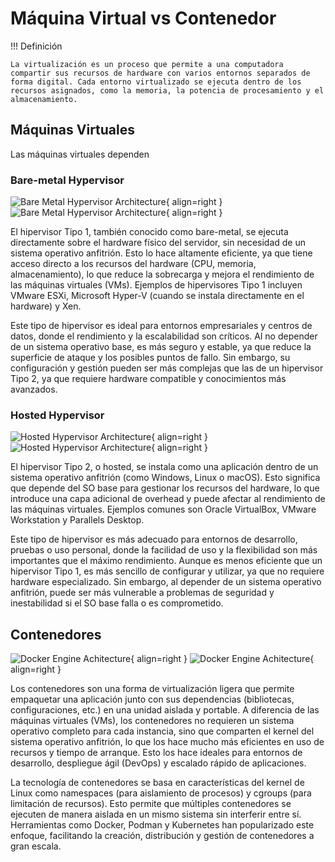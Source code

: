 # Máquina Virtual vs Contenedor

!!! Definición

    La virtualización es un proceso que permite a una computadora compartir sus recursos de hardware con varios entornos separados de forma digital. Cada entorno virtualizado se ejecuta dentro de los recursos asignados, como la memoria, la potencia de procesamiento y el almacenamiento.

## Máquinas Virtuales

Las máquinas virtuales dependen

### Bare-metal Hypervisor

![Bare Metal Hypervisor Architecture](./assets/bare-metal-hypervisor.png#only-dark){ align=right }
![Bare Metal Hypervisor Architecture](./assets/bare-metal-hypervisor-white.png#only-light){ align=right }

El hipervisor Tipo 1, también conocido como bare-metal, se ejecuta directamente sobre el hardware físico del servidor, sin necesidad de un sistema operativo anfitrión. Esto lo hace altamente eficiente, ya que tiene acceso directo a los recursos del hardware (CPU, memoria, almacenamiento), lo que reduce la sobrecarga y mejora el rendimiento de las máquinas virtuales (VMs). Ejemplos de hipervisores Tipo 1 incluyen VMware ESXi, Microsoft Hyper-V (cuando se instala directamente en el hardware) y Xen.

Este tipo de hipervisor es ideal para entornos empresariales y centros de datos, donde el rendimiento y la escalabilidad son críticos. Al no depender de un sistema operativo base, es más seguro y estable, ya que reduce la superficie de ataque y los posibles puntos de fallo. Sin embargo, su configuración y gestión pueden ser más complejas que las de un hipervisor Tipo 2, ya que requiere hardware compatible y conocimientos más avanzados.


### Hosted Hypervisor

![Hosted Hypervisor Architecture](./assets/hosted-hypervisor.png#only-dark){ align=right }
![Hosted Hypervisor Architecture](./assets/hosted-hypervisor-white.png#only-light){ align=right }

El hipervisor Tipo 2, o hosted, se instala como una aplicación dentro de un sistema operativo anfitrión (como Windows, Linux o macOS). Esto significa que depende del SO base para gestionar los recursos del hardware, lo que introduce una capa adicional de overhead y puede afectar al rendimiento de las máquinas virtuales. Ejemplos comunes son Oracle VirtualBox, VMware Workstation y Parallels Desktop.

Este tipo de hipervisor es más adecuado para entornos de desarrollo, pruebas o uso personal, donde la facilidad de uso y la flexibilidad son más importantes que el máximo rendimiento. Aunque es menos eficiente que un hipervisor Tipo 1, es más sencillo de configurar y utilizar, ya que no requiere hardware especializado. Sin embargo, al depender de un sistema operativo anfitrión, puede ser más vulnerable a problemas de seguridad y inestabilidad si el SO base falla o es comprometido.

## Contenedores

![Docker Engine Achitecture](./assets/docker-engine.png#only-dark){ align=right }
![Docker Engine Achitecture](./assets/docker-engine-white.png#only-light){ align=right } 

Los contenedores son una forma de virtualización ligera que permite empaquetar una aplicación junto con sus dependencias (bibliotecas, configuraciones, etc.) en una unidad aislada y portable. A diferencia de las máquinas virtuales (VMs), los contenedores no requieren un sistema operativo completo para cada instancia, sino que comparten el kernel del sistema operativo anfitrión, lo que los hace mucho más eficientes en uso de recursos y tiempo de arranque. Esto los hace ideales para entornos de desarrollo, despliegue ágil (DevOps) y escalado rápido de aplicaciones.

La tecnología de contenedores se basa en características del kernel de Linux como namespaces (para aislamiento de procesos) y cgroups (para limitación de recursos). Esto permite que múltiples contenedores se ejecuten de manera aislada en un mismo sistema sin interferir entre sí. Herramientas como Docker, Podman y Kubernetes han popularizado este enfoque, facilitando la creación, distribución y gestión de contenedores a gran escala.
